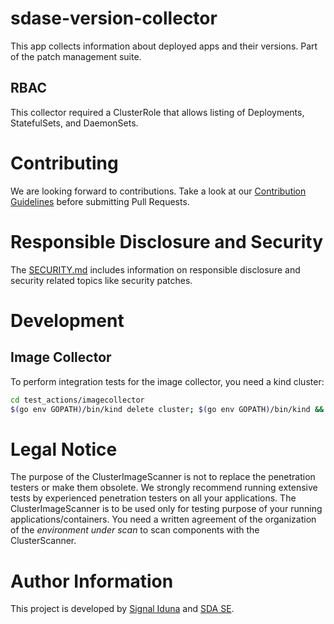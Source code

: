 # sdase-version-collector
This app collects information about deployed apps and their versions. Part of the patch management suite.

## RBAC

This collector required a ClusterRole that allows listing of Deployments, StatefulSets, and DaemonSets.

# Contributing
We are looking forward to contributions. Take a look at our [Contribution Guidelines](CONTRIBUTING.md) before submitting Pull Requests.

# Responsible Disclosure and Security
The [SECURITY.md](SECURITY.md) includes information on responsible disclosure and security related topics like security patches.

# Development
## Image Collector
To perform integration tests for the image collector, you need a kind cluster:
```bash
cd test_actions/imagecollector
$(go env GOPATH)/bin/kind delete cluster; $(go env GOPATH)/bin/kind && ./setup.bash
```

# Legal Notice
The purpose of the ClusterImageScanner is not to replace the penetration testers or make them obsolete. We strongly recommend running extensive tests by experienced penetration testers on all your applications.
The ClusterImageScanner is to be used only for testing purpose of your running applications/containers. You need a written agreement of the organization of the _environment under scan_ to scan components with the ClusterScanner.

# Author Information
This project is developed by [Signal Iduna](https://www.signal-iduna.de) and [SDA SE](https://sda.se/). 
